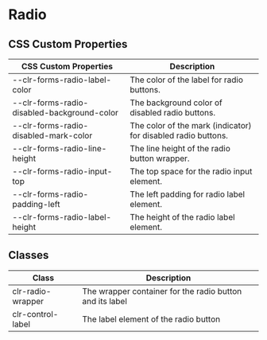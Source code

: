 # Radio

## CSS Custom Properties

| CSS Custom Properties                       | Description                                                   |
| ------------------------------------------- | ------------------------------------------------------------- |
| --clr-forms-radio-label-color               | The color of the label for radio buttons.                     |
| --clr-forms-radio-disabled-background-color | The background color of disabled radio buttons.               |
| --clr-forms-radio-disabled-mark-color       | The color of the mark (indicator) for disabled radio buttons. |
| --clr-forms-radio-line-height               | The line height of the radio button wrapper.                  |
| --clr-forms-radio-input-top                 | The top space for the radio input element.                    |
| --clr-forms-radio-padding-left              | The left padding for radio label element.                     |
| --clr-forms-radio-label-height              | The height of the radio label element.                        |

## Classes

| Class             | Description                                              |
| ----------------- | -------------------------------------------------------- |
| clr-radio-wrapper | The wrapper container for the radio button and its label |
| clr-control-label | The label element of the radio button                    |
